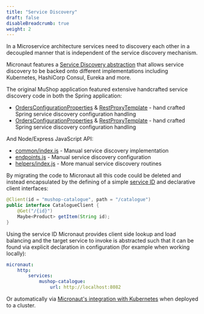 ```yaml
---
title: "Service Discovery"
draft: false
disableBreadcrumb: true
weight: 2
---
```


In a Microservice architecture services need to discovery each other in a decoupled manner that is independent of the service discovery mechanism.

Micronaut features a [Service Discovery abstraction](https://docs.micronaut.io/latest/guide/#serviceDiscovery) that allows service discovery to be backed onto different implementations including Kubernetes, HashiCorp Consul, Eureka and more.

The original MuShop application featured extensive handcrafted service discovery code in both the Spring application:

* [OrdersConfigurationProperties](https://github.com/oracle-quickstart/oci-cloudnative/blob/39d80e5e91a2d5b1e48b0d8cf3516a2acd8c258e/src/orders/src/main/java/mushop/orders/config/OrdersConfigurationProperties.java) & [RestProxyTemplate](https://github.com/oracle-quickstart/oci-cloudnative/blob/39d80e5e91a2d5b1e48b0d8cf3516a2acd8c258e/src/orders/src/main/java/mushop/orders/config/RestProxyTemplate.java) - hand crafted Spring service discovery configuration handling
* [OrdersConfigurationProperties](https://github.com/oracle-quickstart/oci-cloudnative/blob/39d80e5e91a2d5b1e48b0d8cf3516a2acd8c258e/src/orders/src/main/java/mushop/orders/config/OrdersConfigurationProperties.java) & [RestProxyTemplate](https://github.com/oracle-quickstart/oci-cloudnative/blob/39d80e5e91a2d5b1e48b0d8cf3516a2acd8c258e/src/orders/src/main/java/mushop/orders/config/RestProxyTemplate.java) - hand crafted Spring service discovery configuration handling

And Node/Express JavaScript API:

* [common/index.js](https://github.com/oracle-quickstart/oci-cloudnative/blob/39d80e5e91a2d5b1e48b0d8cf3516a2acd8c258e/src/api/api/common/index.js) - Manual service discovery implementation
* [endpoints.js](https://github.com/oracle-quickstart/oci-cloudnative/blob/39d80e5e91a2d5b1e48b0d8cf3516a2acd8c258e/src/api/api/endpoints.js) - Manual service discovery configuration
* [helpers/index.js](https://github.com/oracle-quickstart/oci-cloudnative/blob/39d80e5e91a2d5b1e48b0d8cf3516a2acd8c258e/src/api/helpers/index.js#L145-L174) - More manual service discovery routines

By migrating the code to Micronaut all this code could be deleted and instead encapsulated by the defining of a simple [service ID](https://github.com/pgressa/oraclecloud-cloudnative/blob/97faa619b4f297e72ec6de8e9d4dfe81ffee6493/src/api/src/main/java/api/services/CartsService.java#L166-L170) and declarative client interfaces:

```java
@Client(id = "mushop-catalogue", path = "/catalogue")
public interface CatalogueClient {
    @Get("/{id}")
    Maybe<Product> getItem(String id);
}
```

Using the service ID Micronaut provides client side lookup and load balancing and the target service to invoke is abstracted such that it can be found via explicit declaration in configuration (for example when working locally):

```yaml
micronaut:
	http:
		services:
			mushop-catalogue:
				url: http://localhost:8082
```

Or automatically via [Micronaut's integration with Kubernetes](https://micronaut-projects.github.io/micronaut-kubernetes/snapshot/guide/#service-discovery) when deployed to a cluster.






